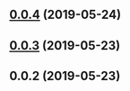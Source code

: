 ## [0.0.4](https://github.com/ecerroni/apollo-datasource-mongodb/compare/v0.0.3...v0.0.4) (2019-05-24)



## [0.0.3](https://github.com/ecerroni/apollo-datasource-mongodb/compare/v0.0.2...v0.0.3) (2019-05-23)



## 0.0.2 (2019-05-23)




